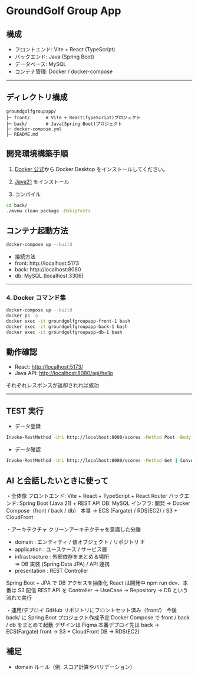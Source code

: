 # GroundGolf Group App

## 構成

- フロントエンド: Vite + React (TypeScript)
- バックエンド: Java (Spring Boot)
- データベース: MySQL
- コンテナ管理: Docker / docker-compose

---

## ディレクトリ構成

```text
groundgolfgroupapp/
├─ front/      # Vite + React(TypeScript)プロジェクト
├─ back/       # Java(Spring Boot)プロジェクト
├─ docker-compose.yml
├─ README.md
```

## 開発環境構築手順

1. [Docker 公式](https://docs.docker.com/get-docker/)から Docker Desktop をインストールしてください。

2. [Java21](https://download.oracle.com/java/21/latest/jdk-21_windows-x64_bin.msi) をインストール

3. コンパイル

```bash
cd back/
./mvnw clean package -DskipTests
```

## コンテナ起動方法

```bash
docker-compose up --build
```

- 接続方法
- front: http://localhost:5173
- back: http://localhost:8080
- db: MySQL (localhost:3306)

---

### 4. Docker コマンド集

```bash
docker-compose up --build
docker ps -a
docker exec -it groundgolfgroupapp-front-1 bash
docker exec -it groundgolfgroupapp-back-1 bash
docker exec -it groundgolfgroupapp-db-1 bash
```

## 動作確認

- React: [http://localhost:5173/](http://localhost:5173/)
- Java API: [http://localhost:8080/api/hello](http://localhost:8080/)

それぞれレスポンスが返却されれば成功

---

## TEST 実行

- データ登録

```bash
Invoke-RestMethod -Uri http://localhost:8080/scores -Method Post -Body (@(3,4,5,2,3,4,3,4,2,3) | ConvertTo-Json -Compress) -ContentType "application/json"
```

- データ確認

```bash
Invoke-RestMethod -Uri http://localhost:8080/scores -Method Get | ConvertTo-Json
```

## AI と会話したいときに使って

・全体像
フロントエンド: Vite + React + TypeScript + React Router
バックエンド: Spring Boot (Java 21) + REST API
DB: MySQL
インフラ:
開発 → Docker Compose（front / back / db）
本番 → ECS (Fargate) / RDS(EC2) / S3 + CloudFront

・アーキテクチャ
クリーンアーキテクチャを意識した分離

- domain : エンティティ / 値オブジェクト / リポジトリ IF
- application : ユースケース / サービス層
- infrastructure : 外部依存をまとめる場所  
  => DB 実装 (Spring Data JPA) / API 連携
- presentation : REST Controller

Spring Boot + JPA で DB アクセスを抽象化
React は開発中 npm run dev、本番は S3 配信
REST API を Controller → UseCase → Repository → DB という流れで実行

・運用/デプロイ
GitHub リポジトリにフロントセット済み（front/）
今後 back/ に Spring Boot プロジェクト作成予定
Docker Compose で front / back / db をまとめて起動
デザインは Figma
本番デプロイ先は
back → ECS(Fargate)
front → S3 + CloudFront
DB → RDS(EC2)

## 補足

- domain ルール（例: スコア計算やバリデーション）

